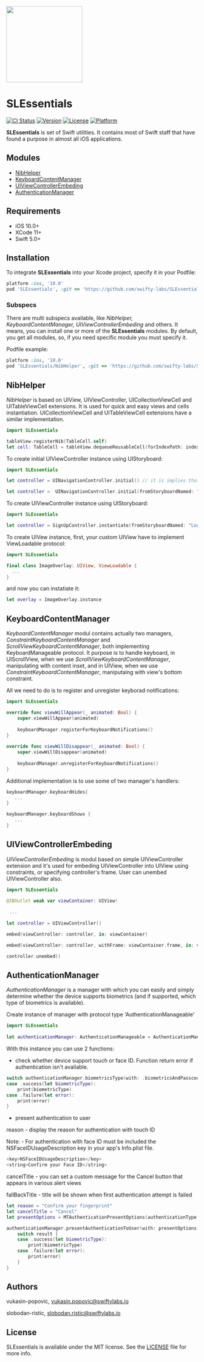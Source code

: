 <img src="https://avatars0.githubusercontent.com/u/67895642?s=400&u=4e7fe101556e810c541efa77b891de9e5b5d4642&v=4"  width="200" height="200" class="inline"/>

# SLEssentials

[![CI Status](https://img.shields.io/travis/vukasin-popovic/SLEssentials.svg?style=flat)](https://travis-ci.org/vukasin-popovic/SLEssentials)
[![Version](https://img.shields.io/cocoapods/v/SLEssentials.svg?style=flat)](https://cocoapods.org/pods/SLEssentials)
[![License](https://camo.githubusercontent.com/daefd168f1ad0b5702c984b445147c5a332f3a55/68747470733a2f2f696d672e736869656c64732e696f2f636f636f61706f64732f6c2f41757468656e7469636174696f6e4d616e616765722e7376673f7374796c653d666c6174)](https://github.com/swifty-labs/SLEssentials/blob/1.0.8/LICENSE)
[![Platform](https://camo.githubusercontent.com/e578d111c7729fc5111f771f6a66e1035c01e562/68747470733a2f2f696d672e736869656c64732e696f2f636f636f61706f64732f702f41757468656e7469636174696f6e4d616e616765722e7376673f7374796c653d666c6174)](https://cocoapods.org/pods/SLEssentials)

**SLEssentials** is set of Swift utilities. It contains most of Swift staff that have found a purpose in almost all iOS applications.

## Modules

- [NibHelper](#NibHelper)
- [KeyboardContentManager](#KeyboardContentManager)
- [UIViewControllerEmbeding](#UIViewControllerEmbeding)
- [AuthenticationManager](#AuthenticationManager)

## Requirements

- iOS 10.0+
- XCode 11+
- Swift 5.0+

## Installation

To integrate **SLEssentials** into your Xcode project, specify it in your Podfile:

```ruby
platform :ios, '10.0'
pod 'SLEssentials', :git => 'https://github.com/swifty-labs/SLEssentials.git'
```

### Subspecs

There are multi subspecs available, like *NibHelper, KeyboardContentManager, UIViewControllerEmbeding* and others. It means, you can install one or more of the **SLEssentials** modules. By default, you get all modules, so, if you need specific module you must specify it.

Podfile example:

```ruby
platform :ios, '10.0'
pod 'SLEssentials/NibHelper', :git => 'https://github.com/swifty-labs/SLEssentials.git'
```

<div id="NibHelper"></div>

## NibHelper

*NibHelper* is based on UIView, UIViewController, UICollectionViewCell and UITableViewCell extensions. It is used for quick and easy views and cells instantiation. UICollectionViewCell and UITableViewCell extensions have a similar implementation.

```swift
import SLEssentials

tableView.registerNib(TableCell.self)
let cell: TableCell = tableView.dequeueReusableCell(forIndexPath: indexPath)
```

To create initial UIViewController instance using UIStoryboard:

```swift
import SLEssentials

let controller = UINavigationController.initial() // it is implies that storyboard is Main 

let controller =  UINavigationController.initial(fromStoryboardNamed: "Login") // for specified storyboard
```

To create UIViewController instance using UIStoryboard:

```swift
import SLEssentials

let controller = SignUpController.instantiate(fromStoryboardNamed: "Login")
```

To create UIVew instance, first, your custom UIView have to implement ViewLoadable protocol:

```swift
import SLEssentials

final class ImageOverlay: UIView, ViewLoadable {
  ...
}
```

and now you can instatiate it:

```swift
let overlay = ImageOverlay.instance 
```

<div id="KeyboardContentManager"></div>

## KeyboardContentManager

*KeyboardContentManager* modul contains actually two managers, *ConstraintKeyboardContentManager* and *ScrollViewKeyboardContentManager*, both implementing KeyboardManageable protocol. It purpose is to handle keyboard, in UIScrollView, when we use *ScrollViewKeyboardContentManager*, manipulating with content inset, and in UIView, when we use *ConstraintKeyboardContentManager*, maniputaing with view's bottom constraint.

All we need to do is to register and unregister keyborad notifications:

```swift
import SLEssentials

override func viewWillAppear(_ animated: Bool) {
	super.viewWillAppear(animated)
		
	keyboardManager.registerForKeyboardNotifications()
}
	
override func viewWillDisappear(_ animated: Bool) {
	super.viewWillDisappear(animated)
		
	keyboardManager.unregisterForKeyboardNotifications()
} 
```

Additional implementation is to use some of two manager's handlers:

```swift
keyboardManager.keyboardHides{ 
   ...
}

keyboardManager.keyboardShows {
   ...
}
```

<div id="UIViewControllerEmbeding"></div>

## UIViewControllerEmbeding

*UIViewControllerEmbeding* is modul based on simple UIViewController extension and it's used for embeding UIViewController into UIView using constraints, or specifying controller's frame. User can unembed UIViewController also.

```swift
import SLEssentials

@IBOutlet weak var viewContainer: UIView!
 
 ...
 
let controller = UIViewController() 

embed(viewController: controller, in: viewContainer)

embed(viewController: controller, withFrame: viewContainer.frame, in: viewContainer)

controller.unembed()
```

## AuthenticationManager

*AuthenticationManager* is a manager with which you can easily and simply determine whether the device supports biometrics (and if supported, which type of biometrics is available).


Create instance of manager with protocol type 'AuthenticationManageable'
```swift
import SLEssentials
 
let authenticationManager: AuthenticationManageable = AuthenticationManager()
```


With this instance you can use 2 functions:

- check whether device support touch or face ID. Function return error if authentication isn't available.
```swift
switch authenticationManager.biometricsType(with: .biometricsAndPasscode) {
case .success(let biometricType):
	print(biometricType)
case .failure(let error):
	print(error)
}
```

- present authentication to user

reason - display the reason for authentication with touch ID

Note: - For authentication with face ID must be included the NSFaceIDUsageDescription key in your app's Info.plist file.
```swift
<key>NSFaceIDUsageDescription</key>
<string>Confirm your Face ID</string>
```

cancelTitle - you can set a custom message for the Cancel button that appears in various alert views

fallBackTitle - title will be shown when first authentication attempt is failed

```swift
let reason = "Confirm your fingerprint"
let cancelTitle = "Cancel"
let presentOptions = MTAuthenticationPresentOptions(authenticationType: .biometricsAndPasscode, reason: reason, cancelTitle: cancelTitle, fallBackTitle: nil)

authenticationManager.presentAuthenticationToUser(with: presentOptions) { result in
	switch result {
	case .success(let biometricType):
		print(biometricType)
	case .failure(let error):
		print(error)
	}
}
```

## Authors

vukasin-popovic, vukasin.popovic@swiftylabs.io

slobodan-ristic, slobodan.ristic@swiftylabs.io

## License

SLEssentials is available under the MIT license. See the [LICENSE](https://github.com/swifty-labs/SLEssentials/blob/1.0.8/LICENSE) file for more info.
